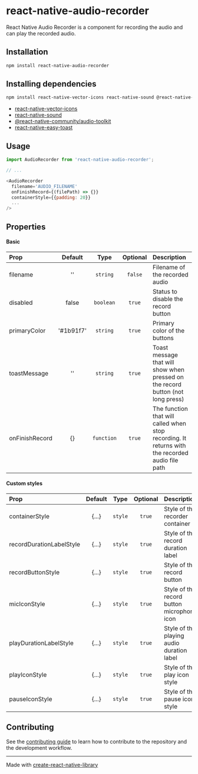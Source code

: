 # react-native-audio-recorder

React Native Audio Recorder is a component for recording the audio and can play the recorded audio.

## Installation

```sh
npm install react-native-audio-recorder
```

## Installing dependencies

```sh
npm install react-native-vector-icons react-native-sound @react-native-community/audio-toolkit react-native-easy-toast
```
- [react-native-vector-icons](https://github.com/oblador/react-native-vector-icons)
- [react-native-sound](https://github.com/zmxv/react-native-sound)
- [@react-native-community/audio-toolkit](https://github.com/react-native-audio-toolkit/react-native-audio-toolkit)
- [react-native-easy-toast](https://github.com/crazycodeboy/react-native-easy-toast)

## Usage

```js
import AudioRecorder from 'react-native-audio-recorder';

// ...

<AudioRecorder
  filename='AUDIO_FILENAME'
  onFinishRecord={(filePath) => {}}
  containerStyle={{padding: 20}}
  ...
/>
```

## Properties
#### Basic

| Prop                |    Default    |    Type    |  Optional  | Description                                                                |
| :------------------ | :-----------: | :--------: | :--------: | :------------------------------------------------------------------------- |
| filename            |      ''       |  `string`  |   `false`  | Filename of the recorded audio               |
| disabled            |     false     |  `boolean` |   `true`   | Status to disable the record button               |
| primaryColor        |   '#1b91f7'   |  `string`  |   `true`   | Primary color of the buttons               |
| toastMessage        |      ''       |  `string`  |   `true`   | Toast message that will show when pressed on the record button (not long press)       |
| onFinishRecord      |      {}       | `function` |   `true`   | The function that will called when stop recording. It returns with the recorded audio file path |


#### Custom styles

| Prop                        |   Default   |   Type    |  Optional  | Description                                                |
| :-------------------------- | :---------: | :-------: | :--------: | :--------------------------------------------------------- |
| containerStyle              |    {...}    |  `style`  |   `true`   | Style of the recorder container                            |
| recordDurationLabelStyle    |    {...}    |  `style`  |   `true`   | Style of the record duration label                         |
| recordButtonStyle           |    {...}    |  `style`  |   `true`   | Style of the record button                        |
| micIconStyle                |    {...}    |  `style`  |   `true`   | Style of the record button microphone icon             |
| playDurationLabelStyle      |    {...}    |  `style`  |   `true`   | Style of the playing audio duration label          |
| playIconStyle               |    {...}    |  `style`  |   `true`   | Style of the play icon style             |
| pauseIconStyle              |    {...}    |  `style`  |   `true`   | Style of the pause icon style            |

## Contributing

See the [contributing guide](CONTRIBUTING.md) to learn how to contribute to the repository and the development workflow.

---

Made with [create-react-native-library](https://github.com/callstack/react-native-builder-bob)
